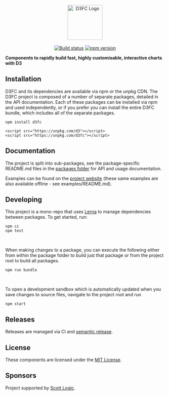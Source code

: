 <p align="center">
<img alt="D3FC Logo" src="packages/d3fc-site/src/images/logo_outline.svg" height="110px"/>
<br/><br/>
<a href="https://travis-ci.org/d3fc/d3fc"><img alt="Build status" src="https://travis-ci.org/d3fc/d3fc.svg?branch=master"/></a>
<a href="https://badge.fury.io/js/d3fc"><img alt="npm version" src="https://badge.fury.io/js/d3fc.svg"/></a>
</p>

__Components to rapidly build fast, highly customisable, interactive charts with D3__

## Installation

D3FC and its dependencies are available via npm or the unpkg CDN. The D3FC project is composed of a number of separate packages, detailed in the API documentation. Each of these packages can be installed via npm and used independently, or if you prefer you can install the entire D3FC bundle, which includes all of the separate packages.

```
npm install d3fc
```

```
<script src="https://unpkg.com/d3"></script>
<script src="https://unpkg.com/d3fc"></script>
```

## Documentation

The project is split into sub-packages, see the package-specific README.md files in the [packages folder](https://github.com/d3fc/d3fc/tree/master/packages) for API and usage documentation.

Examples can be found on the [project website](http://d3fc.io/) (these same examples are also available offline - see examples/README.md).

## Developing

This project is a mono-repo that uses [Lerna](https://lernajs.io/) to manage dependencies between packages. To get started, run:
~~~
npm ci
npm test
~~~

<br/>

When making changes to a package, you can execute the following either from within the package folder to build just that package or from the project root to build all packages.
~~~
npm run bundle
~~~

<br/>

To open a development sandbox which is automatically updated when you save changes to source files, navigate to the project root and run
~~~
npm start
~~~


## Releases

Releases are managed via CI and [semantic release](https://github.com/semantic-release/semantic-release).

## License

These components are licensed under the [MIT License](http://opensource.org/licenses/MIT).

## Sponsors

Project supported by [Scott Logic](http://www.scottlogic.com).
